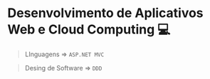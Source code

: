 # Desenvolvimento de Aplicativos Web e Cloud Computing 💻
> LInguagens => `ASP.NET MVC`

> Desing de Software => `DDD`
